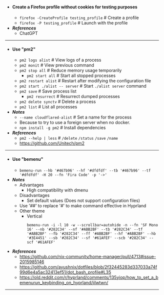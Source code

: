 - #### Create a Firefox profile without cookies for testing purposes 
    - `firefox -CreateProfile testing_profile` # Create a profile
    - `firefox -P testing_profile` # Launch with the profile
- ***References***
    - ChatGPT
- ---
- #### Use "pm2" 
    - `pm2 logs alist` # View logs of a process
    - `pm2 monit` # View previous command
    - `pm2 stop all` # Reduce memory usage temporarily
        - `pm2 start all` # Start all stopped processes
    - `pm2 restart alist` # Restart after modifying the configuration file
    - `pm2 start ./alist -- server` # Start `./alist server` command
    - `pm2 save` # Save process list
        - `pm2 resurrect` # Resurrect dumped processes
    - `pm2 delete synctv` # Delete a process
    - `pm2 list` # List all processes
- ***Notes***
    - `--name cloudflared-alist` # Set a name for the process
    - Because to try to use a foreign server when no docker.
    - `npm install -g pm2` # Install dependencies
- ***References***
    - `pm2 --help | less` # `/delete` `/status` `/save` `/name`
    - https://github.com/Unitech/pm2
- ---
- #### Use "bemenu" 
    - `bemenu-run --hb '#467b96' --hf '#dfdfdf' --tb '#467b96' --tf '#dfdfdf' -H 20 --fn 'Fira Code' -p '->'`
- ***Notes***
    - Advantages
        - High compatibility with dmenu
    - Disadvantages
        - Set default values (Does not support configuration files)
    - Use '##' to replace '#' to make command effective in Hyprland
    - Other theme
        - Vertical
          ```
          bemenu-run -i -l 10 -w --scrollbar=autohide -n --fn 'SF Mono 16' --nb '#282C34' --nf '#ABB2BF' --tb '#282C34' --tf '#ABB2BF' --fb '#282C34' --ff '#ABB2BF' --hf '#ABB2BF' --hb '#3E4451' --sb '#282C34' --sf '#61AFEF' --scb '#282C34' --scf '#61AFEF'
          ```
- ***References***
    - https://github.com/nix-community/home-manager/pull/4713#issue-2015985146
    - https://github.com/ayushnix/dotfiles/blob/2f32445283d337033a74f99d6e4a5ac32413ef51/dot_bash_profile#L35
    - https://old.reddit.com/r/hyprland/comments/135yiop/how_to_set_a_bemenurun_keybinding_on_hyprland/jilwtwn/
- ---
